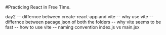 #Practicing React in Free Time.

day2
-- differnce between create-react-app and vite
-- why use vite
-- differnce between pacage.json of both the folders
-- why vite seems to be fast
-- how to use vite
-- naming convention index.js vs main.jsx
